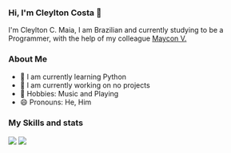 ### Hi, I'm Cleylton Costa 👋

I'm Cleylton C. Maia, I am Brazilian and currently studying to be a Programmer, with the help of my colleague [Maycon V.](https://github.com/Paxv28)

### About Me
  * 🌱 I am currently learning Python
  * 🔭 I am currently working on no projects
  * 💼 Hobbies: Music and Playing
  * 😄 Pronouns: He, Him

### My Skills and stats

<img align="center" src="https://github-readme-stats.vercel.app/api?username=C-854M&show_icons=true">

<img align="center" src="https://github-readme-stats.vercel.app/api/top-langs/?username=C-854M&layout=compact">
